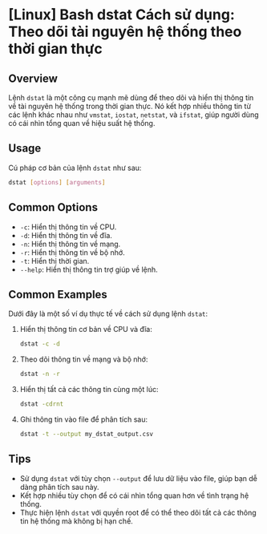 # [Linux] Bash dstat Cách sử dụng: Theo dõi tài nguyên hệ thống theo thời gian thực

## Overview
Lệnh `dstat` là một công cụ mạnh mẽ dùng để theo dõi và hiển thị thông tin về tài nguyên hệ thống trong thời gian thực. Nó kết hợp nhiều thông tin từ các lệnh khác nhau như `vmstat`, `iostat`, `netstat`, và `ifstat`, giúp người dùng có cái nhìn tổng quan về hiệu suất hệ thống.

## Usage
Cú pháp cơ bản của lệnh `dstat` như sau:
```bash
dstat [options] [arguments]
```

## Common Options
- `-c`: Hiển thị thông tin về CPU.
- `-d`: Hiển thị thông tin về đĩa.
- `-n`: Hiển thị thông tin về mạng.
- `-r`: Hiển thị thông tin về bộ nhớ.
- `-t`: Hiển thị thời gian.
- `--help`: Hiển thị thông tin trợ giúp về lệnh.

## Common Examples
Dưới đây là một số ví dụ thực tế về cách sử dụng lệnh `dstat`:

1. Hiển thị thông tin cơ bản về CPU và đĩa:
   ```bash
   dstat -c -d
   ```

2. Theo dõi thông tin về mạng và bộ nhớ:
   ```bash
   dstat -n -r
   ```

3. Hiển thị tất cả các thông tin cùng một lúc:
   ```bash
   dstat -cdrnt
   ```

4. Ghi thông tin vào file để phân tích sau:
   ```bash
   dstat -t --output my_dstat_output.csv
   ```

## Tips
- Sử dụng `dstat` với tùy chọn `--output` để lưu dữ liệu vào file, giúp bạn dễ dàng phân tích sau này.
- Kết hợp nhiều tùy chọn để có cái nhìn tổng quan hơn về tình trạng hệ thống.
- Thực hiện lệnh `dstat` với quyền root để có thể theo dõi tất cả các thông tin hệ thống mà không bị hạn chế.